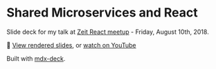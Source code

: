# Shared Microservices and React

Slide deck for my talk at [Zeit React meetup](https://zeit.co/react-meetup) - Friday, August 10th, 2018.

🎥 [View rendered slides](https://github-ds.now.sh/), or [watch on YouTube](https://youtu.be/N-5TNKJ7eB0?t=15m25s)

Built with [mdx-deck](https://github.com/jxnblk/mdx-deck).
